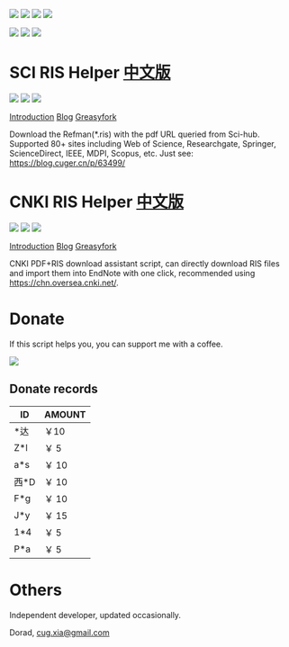 
[![](https://img.shields.io/github/stars/Doradx/CNKI-PDF-RIS-Helper?logo=github)](https://github.com/Doradx/CNKI-PDF-RIS-Helper/stargazers) [![](https://img.shields.io/github/forks/Doradx/CNKI-PDF-RIS-Helper?logo=github)](https://github.com/Doradx/CNKI-PDF-RIS-Helper/network) [![](https://img.shields.io/github/last-commit/Doradx/CNKI-PDF-RIS-Helper?logo=github)](https://github.com/Doradx/CNKI-PDF-RIS-Helper/commits) [![](https://img.shields.io/badge/blog-%40Dorad-blue)](http://blog.cuger.cn)

[![](https://img.shields.io/badge/dynamic/json?url=http%3A%2F%2Fapi.bilibili.com%2Fx%2Fweb-interface%2Fview%3Faid%3D251340943&logo=bilibili&label=views&color=blue&query=%24.data.stat.view)](https://www.bilibili.com/video/BV1Sv411u7fv) [![](https://img.shields.io/badge/dynamic/json?url=http%3A%2F%2Fapi.bilibili.com%2Fx%2Fweb-interface%2Fview%3Faid%3D251340943&logo=bilibili&label=coins&color=red&query=%24.data.stat.coin)](https://www.bilibili.com/video/BV1Sv411u7fv) [![](https://img.shields.io/badge/dynamic/json?url=http%3A%2F%2Fapi.bilibili.com%2Fx%2Fweb-interface%2Fview%3Faid%3D251340943&logo=bilibili&label=favorites&color=brightgreen&query=%24.data.stat.favorite)](https://www.bilibili.com/video/BV1Sv411u7fv)

# SCI RIS Helper [中文版](https://github.com/Doradx/CNKI-PDF-RIS-Helper/blob/master/doc/README-SCI-RIS-Helper-zh-CN.md)
[![](https://img.shields.io/badge/dynamic/json?color=green&label=version&query=version&url=https%3A%2F%2Fgreasyfork.org%2Fscripts%2F434310.json&logo=tampermonkey)](https://greasyfork.org/en/scripts/434310) [![](https://img.shields.io/badge/dynamic/json?color=red&label=total%20installs&query=total_installs&url=https%3A%2F%2Fgreasyfork.org%2Fscripts%2F434310.json&style=flat&logo=tampermonkey)](https://greasyfork.org/en/scripts/434310) [![](https://img.shields.io/badge/dynamic/json?color=green&label=daily%20installs&query=daily_installs&url=https%3A%2F%2Fgreasyfork.org%2Fscripts%2F434310.json&logo=tampermonkey)](https://greasyfork.org/en/scripts/434310)

[Introduction](https://github.com/Doradx/CNKI-PDF-RIS-Helper/blob/master/doc/README-CNKI-RIS-PDF-Helper-zh-CN.md) [Blog](https://blog.cuger.cn/p/63499/) [Greasyfork](https://greasyfork.org/en/scripts/434310)

Download the Refman(*.ris) with the pdf URL queried from Sci-hub. Supported 80+ sites including Web of Science, Researchgate, Springer, ScienceDirect, IEEE, MDPI, Scopus, etc. Just see: https://blog.cuger.cn/p/63499/

# CNKI RIS Helper [中文版](https://github.com/Doradx/CNKI-PDF-RIS-Helper/blob/master/doc/README-CNKI-RIS-PDF-Helper-zh-CN.md)
[![](https://img.shields.io/badge/dynamic/json?color=green&label=version&query=version&url=https%3A%2F%2Fgreasyfork.org%2Fscripts%2F425133.json&logo=tampermonkey)](https://greasyfork.org/en/scripts/425133) [![](https://img.shields.io/badge/dynamic/json?color=red&label=total%20installs&query=total_installs&url=https%3A%2F%2Fgreasyfork.org%2Fscripts%2F425133.json&style=flat&logo=tampermonkey)](https://greasyfork.org/en/scripts/425133) [![](https://img.shields.io/badge/dynamic/json?color=green&label=daily%20installs&query=daily_installs&url=https%3A%2F%2Fgreasyfork.org%2Fscripts%2F425133.json&logo=tampermonkey)](https://greasyfork.org/en/scripts/425133)

[Introduction](https://github.com/Doradx/CNKI-PDF-RIS-Helper/blob/master/doc/README-CNKI-RIS-PDF-Helper-zh-CN.md) [Blog](https://blog.cuger.cn/p/5187/) [Greasyfork](https://greasyfork.org/en/scripts/425133)  

CNKI PDF+RIS download assistant script, can directly download RIS files and import them into EndNote with one click, recommended using https://chn.oversea.cnki.net/.

# Donate
If this script helps you, you can support me with a coffee.

![](https://blog.cuger.cn/images/pay.jpg)

## Donate records

| ID   | AMOUNT |
| ---- | ------ |
| *达  | ￥10   |
| Z*l | ￥ 5   |
| a*s | ￥ 10   |
| 西*D | ￥ 10   |
| F*g | ￥ 10 |
| J*y | ￥ 15 |
| 1*4 | ￥ 5 |
| P*a | ￥ 5 |

# Others
Independent developer, updated occasionally.

Dorad, cug.xia@gmail.com